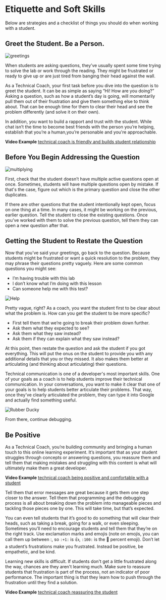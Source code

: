 # Etiquette and Soft Skills

Below are strategies and a checklist of things you should do when working with a student. 

## Greet the Student. Be a Person. 

![greetings](http://i.giphy.com/3ornk57KwDXf81rjWM.gif "Greetings")

When students are asking questions, they’ve usually spent some time trying to solve the lab or work through the reading. They might be frustrated or ready to give up or are just tired from banging their head against the wall. 

As a Technical Coach, your first task before you dive into the question is to greet the student. It can be as simple as saying “Hi! How are you doing?” Asking a question, such as how a student’s day is going, will momentarily pull them out of their frustration and give them something else to think about. That can be enough time for them to clear their head and see the problem differently (and solve it on their own). 

In addition, you want to build a rapport and trust with the student. While chat isn’t the time to become best friends with the person you’re helping, establish that you’re a human,you’re personable and you're approachable.

**Video Example** [technical coach is friendly and builds student relationship](https://youtu.be/oM1ge18NEZ8)

## Before You Begin Addressing the Question

![multiplying](http://i.giphy.com/n8iVtgWrBghjO.gif "Multiplying")

First, check that the student doesn’t have multiple active questions open at once. Sometimes, students will have multiple questions open by mistake. If that's the case, figure out which is the primary question and close the other duplicates.

If there are other questions that the student intentionally kept open, focus on one thing at a time. In many cases, it might be working on the previous, earlier question. Tell the student to close the existing questions. Once you’ve worked with them to solve the previous question, tell them they can open a new question after that. 

## Getting the Student to Restate the Question

Now that you’ve said your greetings, go back to the question. Because students might be frustrated or want a quick resolution to the problem, they may phrase their questions pretty vaguely. Here are some common questions you might see: 

- I’m having trouble with this lab
- I don’t know what I’m doing with this lesson
- Can someone help me with this test? 

![Help](http://i.giphy.com/14jQC2AONxNBHq.gif "Help")

Pretty vague, right? As a coach, you want the student first to be clear about what the problem is. How can you get the student to be more specific? 

- First tell them that we’re going to break their problem down further. 
- Ask them what they expected to see? 
- Ask them what they saw instead? 
- Ask them if they can explain what they saw instead? 

At this point, then restate the question and ask the student if you got everything. This will put the onus on the student to provide you with any additional details that you or they missed. It also makes them better at articulating (and thinking about articulating) their questions. 

Technical communication is one of a developer's most important skills. One of your goals as a coach is to help students improve their technical communication. In your conversations, you want to make it clear that one of your goals is to help students better articulate their problems. That way, once they've clearly articulated the problem, they can type it into Google and actually find something useful. 

![Rubber Ducky](https://s3.amazonaws.com/learn-experts/rubber-ducky.gif "Rubber Ducky")

From there, continue debugging. 

## Be Positive 

As a Technical Coach, you’re building community and bringing a human touch to this online learning experiment. It’s important that as your student struggles through concepts or answering questions, you reassure them and tell them that making mistakes and struggling with this content is what will ultimately make them a great developer.

**Video Example** [technical coach being positive and comfortable with a student](https://youtu.be/8d07IoGX7UQ)

Tell them that error messages are great because it gets them one step closer to the answer. Tell them that programming and the debugging process is all about breaking down the problem into manageable pieces and tackling those pieces one by one. This will take time, but that’s expected. 

You can even tell students that it’s good to do something that will clear their heads, such as taking a break, going for a walk, or even sleeping. Sometimes you’ll need to encourage students and tell them that they’re on the right track. Use exclamation marks and emojis (note on emojis, you can call them up between :, so `:+1:` is :+1:, `:100:` is the :100: percent emoji). Don’t let a student’s frustrations make you frustrated. Instead be positive, be empathetic, and be kind. 

Learning new skills is difficult. If students don't get a little frustrated along the way, chances are they aren't learning much. Make sure to reassure students that frustration is part of the process, not an indicator of poor performance. The important thing is that they learn how to push through the frustration until they find a solution.

**Video Example** [technical coach reassuring the student](https://youtu.be/EIUB8CmpsFU)
